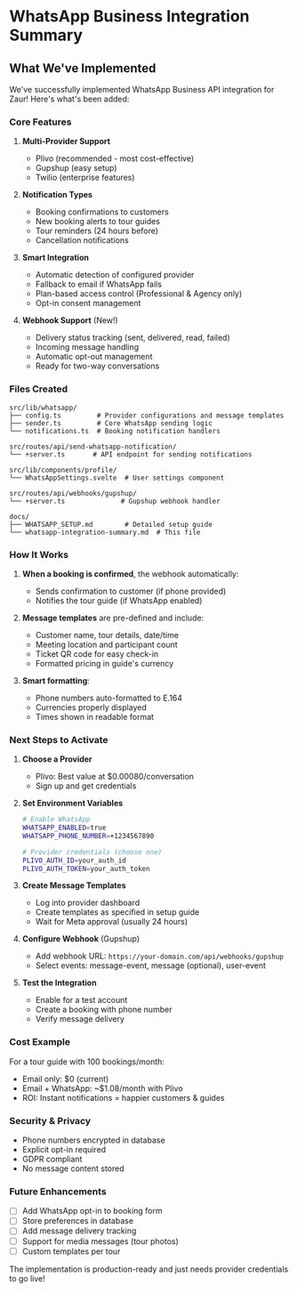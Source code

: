 # WhatsApp Business Integration Summary

## What We've Implemented

We've successfully implemented WhatsApp Business API integration for Zaur! Here's what's been added:

### Core Features

1. **Multi-Provider Support**
   - Plivo (recommended - most cost-effective)
   - Gupshup (easy setup)
   - Twilio (enterprise features)

2. **Notification Types**
   - Booking confirmations to customers
   - New booking alerts to tour guides
   - Tour reminders (24 hours before)
   - Cancellation notifications

3. **Smart Integration**
   - Automatic detection of configured provider
   - Fallback to email if WhatsApp fails
   - Plan-based access control (Professional & Agency only)
   - Opt-in consent management

4. **Webhook Support** (New!)
   - Delivery status tracking (sent, delivered, read, failed)
   - Incoming message handling
   - Automatic opt-out management
   - Ready for two-way conversations

### Files Created

```
src/lib/whatsapp/
├── config.ts         # Provider configurations and message templates
├── sender.ts         # Core WhatsApp sending logic
└── notifications.ts  # Booking notification handlers

src/routes/api/send-whatsapp-notification/
└── +server.ts       # API endpoint for sending notifications

src/lib/components/profile/
└── WhatsAppSettings.svelte  # User settings component

src/routes/api/webhooks/gupshup/
└── +server.ts              # Gupshup webhook handler

docs/
├── WHATSAPP_SETUP.md        # Detailed setup guide
└── whatsapp-integration-summary.md  # This file
```

### How It Works

1. **When a booking is confirmed**, the webhook automatically:
   - Sends confirmation to customer (if phone provided)
   - Notifies the tour guide (if WhatsApp enabled)

2. **Message templates** are pre-defined and include:
   - Customer name, tour details, date/time
   - Meeting location and participant count
   - Ticket QR code for easy check-in
   - Formatted pricing in guide's currency

3. **Smart formatting**:
   - Phone numbers auto-formatted to E.164
   - Currencies properly displayed
   - Times shown in readable format

### Next Steps to Activate

1. **Choose a Provider**
   - Plivo: Best value at $0.00080/conversation
   - Sign up and get credentials

2. **Set Environment Variables**
   ```bash
   # Enable WhatsApp
   WHATSAPP_ENABLED=true
   WHATSAPP_PHONE_NUMBER=+1234567890
   
   # Provider credentials (choose one)
   PLIVO_AUTH_ID=your_auth_id
   PLIVO_AUTH_TOKEN=your_auth_token
   ```

3. **Create Message Templates**
   - Log into provider dashboard
   - Create templates as specified in setup guide
   - Wait for Meta approval (usually 24 hours)

4. **Configure Webhook** (Gupshup)
   - Add webhook URL: `https://your-domain.com/api/webhooks/gupshup`
   - Select events: message-event, message (optional), user-event

5. **Test the Integration**
   - Enable for a test account
   - Create a booking with phone number
   - Verify message delivery

### Cost Example

For a tour guide with 100 bookings/month:
- Email only: $0 (current)
- Email + WhatsApp: ~$1.08/month with Plivo
- ROI: Instant notifications = happier customers & guides

### Security & Privacy

- Phone numbers encrypted in database
- Explicit opt-in required
- GDPR compliant
- No message content stored

### Future Enhancements

- [ ] Add WhatsApp opt-in to booking form
- [ ] Store preferences in database
- [ ] Add message delivery tracking
- [ ] Support for media messages (tour photos)
- [ ] Custom templates per tour

The implementation is production-ready and just needs provider credentials to go live! 